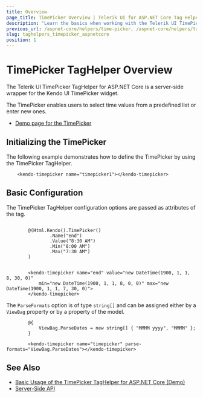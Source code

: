 ```yaml
---
title: Overview
page_title: TimePicker Overview | Telerik UI for ASP.NET Core Tag Helpers
description: "Learn the basics when working with the Telerik UI TimePicker TagHelper for ASP.NET Core (MVC 6 or ASP.NET Core MVC)."
previous_url: /aspnet-core/helpers/time-picker, /aspnet-core/helpers/tag-helpers/time-picker
slug: taghelpers_timepicker_aspnetcore
position: 1
---
```


# TimePicker TagHelper Overview

The Telerik UI TimePicker TagHelper for ASP.NET Core is a server-side wrapper for the Kendo UI TimePicker widget.

The TimePicker enables users to select time values from a predefined list or enter new ones.

* [Demo page for the TimePicker](https://demos.telerik.com/aspnet-core/timepicker/tag-helper)

## Initializing the TimePicker

The following example demonstrates how to define the TimePicker by using the TimePicker TagHelper.

        <kendo-timepicker name="timepicker1"></kendo-timepicker>

## Basic Configuration

The TimePicker TagHelper configuration options are passed as attributes of the tag.

```cshtml

        @(Html.Kendo().TimePicker()
                .Name("end")
                .Value("8:30 AM")
                .Min("8:00 AM")
                .Max("7:30 AM")
        )
```
```tagHelper

        <kendo-timepicker name="end" value="new DateTime(1900, 1, 1, 8, 30, 0)"
            min="new DateTime(1900, 1, 1, 8, 0, 0)" max="new DateTime(1900, 1, 1, 7, 30, 0)">
        </kendo-timepicker>
```

The `ParseFormats` option is of type `string[]` and can be assigned either by a `ViewBag` property or by a property of the model.

            @{
                ViewBag.ParseDates = new string[] { "MMMM yyyy", "MMMM" };
            }

            <kendo-timepicker name="timepicker" parse-formats="ViewBag.ParseDates"></kendo-timepicker>

## See Also

* [Basic Usage of the TimePicker TagHelper for ASP.NET Core (Demo)](https://demos.telerik.com/aspnet-core/timepicker/tag-helper)
* [Server-Side API](/api/timepicker)
